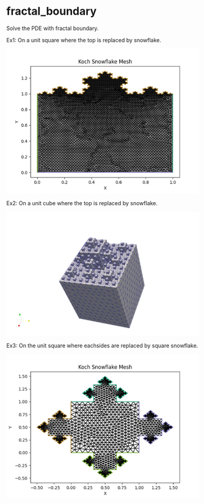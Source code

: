 # fractal_boundary
Solve the PDE with fractal boundary. 

Ex1: On a unit square where the top is replaced by snowflake. 

![top edged with 4 iterations](/Ex1_square_top_snowflake/snow.png)


Ex2: On a unit cube where the top is replaced by snowflake. 

![top edged with 3 iterations](/note_latex/figures/Ex2/Ex2_snow_cube_3.png)


Ex3: On the unit square where eachsides are replaced by square snowflake.

![each sides with 4 iterations](/note_latex/figures/Ex3/Ex3_snow_square_4.png)


